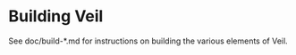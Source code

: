 Building Veil
================

See doc/build-*.md for instructions on building the various
elements of Veil.
